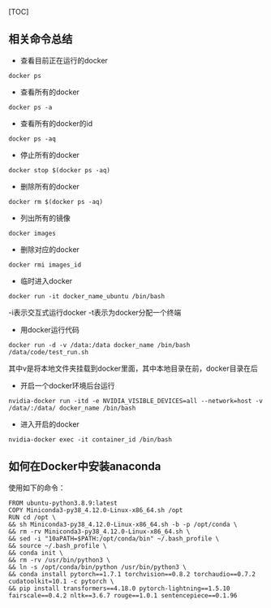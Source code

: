 [TOC]


## 相关命令总结

- 查看目前正在运行的docker

```
docker ps
```

- 查看所有的docker

```
docker ps -a
```

- 查看所有的docker的id
```
docker ps -aq
```

- 停止所有的docker

```
docker stop $(docker ps -aq)
```

- 删除所有的docker

```
docker rm $(docker ps -aq)
```

- 列出所有的镜像

```
docker images
```

- 删除对应的docker

```
docker rmi images_id
```

- 临时进入docker

```
docker run -it docker_name_ubuntu /bin/bash
```
-i表示交互式运行docker
-t表示为docker分配一个终端

- 用docker运行代码

```
docker run -d -v /data:/data docker_name /bin/bash /data/code/test_run.sh
```
其中v是将本地文件夹挂载到docker里面，其中本地目录在前，docker目录在后

- 开启一个docker环境后台运行

```
nvidia-docker run -itd -e NVIDIA_VISIBLE_DEVICES=all --network=host -v /data/:/data/ docker_name /bin/bash
```

- 进入开启的docker

```
nvidia-docker exec -it container_id /bin/bash
```


## 如何在Docker中安装anaconda

使用如下的命令：

```
FROM ubuntu-python3.8.9:latest
COPY Miniconda3-py38_4.12.0-Linux-x86_64.sh /opt
RUN cd /opt \
&& sh Miniconda3-py38_4.12.0-Linux-x86_64.sh -b -p /opt/conda \
&& rm -rv Miniconda3-py38_4.12.0-Linux-x86_64.sh \
&& sed -i "10aPATH=$PATH:/opt/conda/bin" ~/.bash_profile \
&& source ~/.bash_profile \
&& conda init \
&& rm -rv /usr/bin/python3 \
&& ln -s /opt/conda/bin/python /usr/bin/python3 \
&& conda install pytorch==1.7.1 torchvision==0.8.2 torchaudio==0.7.2 cudatoolkit=10.1 -c pytorch \
&& pip install transformers==4.18.0 pytorch-lightning==1.5.10 fairscale==0.4.2 nltk==3.6.7 rouge==1.0.1 sentencepiece==0.1.96
```